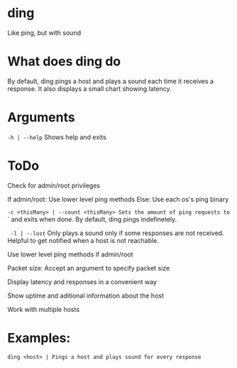 # ding
 Like ping, but with sound
# What does ding do
By default, ding pings a host and plays a sound each time it receives a response. It also displays a small chart showing latency.

# Arguments

`-h | --help`
Shows help and exits


# ToDo
Check for admin/root privileges

If admin/root: Use lower level ping methods
Else: Use each os's ping binary


`-c <thisMany> | --count <thisMany>
Sets the amount of ping requests to `<thisMany>` and exits when done. By default, ding pings indefinetely.

` -l | --lost`
Only plays a sound only if some responses are not received. Helpful to get notified when a host is not reachable.

Use lower level ping methods if admin/root

Packet size: Accept an argument to specify packet size

Display latency and responses in a convenient way

Show uptime and aditional information about the host

Work with multiple hosts
# Examples:

```
ding <host> | Pings a host and plays sound for every response
```
